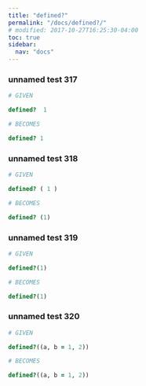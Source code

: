 ```yaml
---
title: "defined?"
permalink: "/docs/defined?/"
# modified: 2017-10-27T16:25:30-04:00
toc: true
sidebar:
  nav: "docs"
---
```

### unnamed test 317
```ruby
# GIVEN

defined?  1

```
```ruby
# BECOMES

defined? 1
```
### unnamed test 318
```ruby
# GIVEN

defined? ( 1 )

```
```ruby
# BECOMES

defined? (1)
```
### unnamed test 319
```ruby
# GIVEN

defined?(1)

```
```ruby
# BECOMES

defined?(1)
```
### unnamed test 320
```ruby
# GIVEN

defined?((a, b = 1, 2))

```
```ruby
# BECOMES

defined?((a, b = 1, 2))
```

